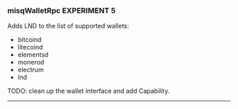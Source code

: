 
### misqWalletRpc EXPERIMENT 5

Adds LND to the list of supported wallets:

- bitcoind
- litecoind
- elementsd
- monerod
- electrum
- lnd

TODO: clean up the wallet interface and add Capability.


---


